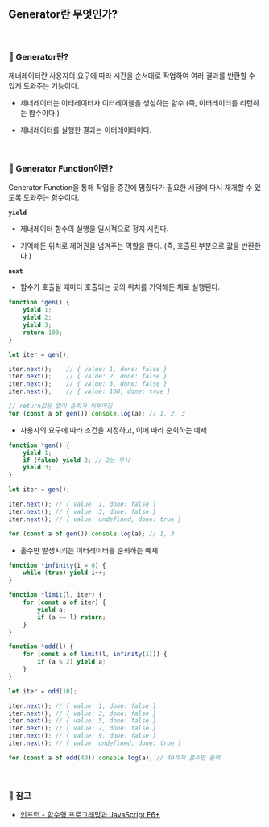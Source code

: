 ## Generator란 무엇인가?

<br>

### :book: Generator란?

제너레이터란 사용자의 요구에 따라 시간을 순서대로 작업하여 여러 결과를 반환할 수 있게 도와주는 기능이다.

* 제너레이터는 이터레이터자 이터레이블을 생성하는 함수 (즉, 이터레이터를 리턴하는 함수이다.)

* 제너레이터를 실행한 결과는 이터레이터이다.

<br>

### :book: Generator Function이란?

Generator Function을 통해 작업을 중간에 멈췄다가 필요한 시점에 다시 재개할 수 있도록 도와주는 함수이다.

**`yield`**

* 제너레이터 함수의 실행을 일시적으로 정지 시킨다.

* 기억해둔 위치로 제어권을 넘겨주는 역할을 한다. (즉, 호출된 부분으로 값을 반환한다.)

**`next`**

* 함수가 호출될 때마다 호출되는 곳의 위치를 기억해둔 채로 실행된다.

```javascript
function *gen() {
    yield 1;
    yield 2;
    yield 3;
    return 100;
}

let iter = gen();

iter.next();    // { value: 1, done: false }
iter.next();    // { value: 2, done: false }
iter.next();    // { value: 3, done: false }
iter.next();    // { value: 100, done: true }

// return값은 없이 순회가 이루어짐
for (const a of gen()) console.log(a); // 1, 2, 3
```

* 사용자의 요구에 따라 조건을 지정하고, 이에 따라 순회하는 예제

```javascript
function *gen() {
    yield 1;
    if (false) yield 2; // 2는 무시
    yield 3;
}

let iter = gen();

iter.next(); // { value: 1, done: false }
iter.next(); // { value: 3, done: false }
iter.next(); // { value: undefined, done: true }

for (const a of gen()) console.log(a); // 1, 3
```

* 홀수만 발생시키는 이터레이터를 순회하는 예제

```javascript
function *infinity(i = 0) {
    while (true) yield i++;
}

function *limit(l, iter) {
    for (const a of iter) {
        yield a;
        if (a == l) return;
    }
}

function *odd(l) {
    for (const a of limit(l, infinity(1))) {
        if (a % 2) yield a;
    }
}

let iter = odd(10);

iter.next(); // { value: 1, done: false }
iter.next(); // { value: 3, done: false } 
iter.next(); // { value: 5, done: false }
iter.next(); // { value: 7, done: false }
iter.next(); // { value: 9, done: false }
iter.next(); // { value: undefined, done: true }

for (const a of odd(40)) console.log(a); // 40까지 홀수만 출력

```

<br>

### :bookmark: 참고

* [인프런 - 함수형 프로그래밍과 JavaScript E6+](https://www.inflearn.com/course/functional-es6#)